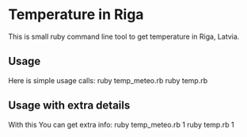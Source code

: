 Temperature in Riga
====================

This is small ruby command line tool to get temperature in Riga, Latvia.

Usage
---------------------

Here is simple usage calls:
    ruby temp_meteo.rb
    ruby temp.rb

Usage with extra details
---------------------

With this You can get extra info:
    ruby temp_meteo.rb 1
    ruby temp.rb 1